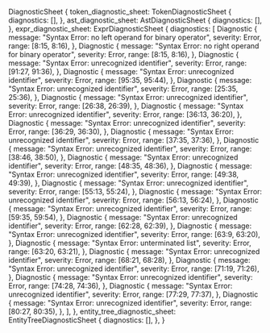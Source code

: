 DiagnosticSheet {
    token_diagnostic_sheet: TokenDiagnosticSheet {
        diagnostics: [],
    },
    ast_diagnostic_sheet: AstDiagnosticSheet {
        diagnostics: [],
    },
    expr_diagnostic_sheet: ExprDiagnosticSheet {
        diagnostics: [
            Diagnostic {
                message: "Syntax Error: no left operand for binary operator",
                severity: Error,
                range: [8:15, 8:16),
            },
            Diagnostic {
                message: "Syntax Error: no right operand for binary operator",
                severity: Error,
                range: [8:15, 8:16),
            },
            Diagnostic {
                message: "Syntax Error: unrecognized identifier",
                severity: Error,
                range: [91:27, 91:36),
            },
            Diagnostic {
                message: "Syntax Error: unrecognized identifier",
                severity: Error,
                range: [95:35, 95:44),
            },
            Diagnostic {
                message: "Syntax Error: unrecognized identifier",
                severity: Error,
                range: [25:35, 25:36),
            },
            Diagnostic {
                message: "Syntax Error: unrecognized identifier",
                severity: Error,
                range: [26:38, 26:39),
            },
            Diagnostic {
                message: "Syntax Error: unrecognized identifier",
                severity: Error,
                range: [36:13, 36:20),
            },
            Diagnostic {
                message: "Syntax Error: unrecognized identifier",
                severity: Error,
                range: [36:29, 36:30),
            },
            Diagnostic {
                message: "Syntax Error: unrecognized identifier",
                severity: Error,
                range: [37:35, 37:36),
            },
            Diagnostic {
                message: "Syntax Error: unrecognized identifier",
                severity: Error,
                range: [38:46, 38:50),
            },
            Diagnostic {
                message: "Syntax Error: unrecognized identifier",
                severity: Error,
                range: [48:35, 48:36),
            },
            Diagnostic {
                message: "Syntax Error: unrecognized identifier",
                severity: Error,
                range: [49:38, 49:39),
            },
            Diagnostic {
                message: "Syntax Error: unrecognized identifier",
                severity: Error,
                range: [55:13, 55:24),
            },
            Diagnostic {
                message: "Syntax Error: unrecognized identifier",
                severity: Error,
                range: [56:13, 56:24),
            },
            Diagnostic {
                message: "Syntax Error: unrecognized identifier",
                severity: Error,
                range: [59:35, 59:54),
            },
            Diagnostic {
                message: "Syntax Error: unrecognized identifier",
                severity: Error,
                range: [62:28, 62:39),
            },
            Diagnostic {
                message: "Syntax Error: unrecognized identifier",
                severity: Error,
                range: [63:9, 63:20),
            },
            Diagnostic {
                message: "Syntax Error: unterminated list",
                severity: Error,
                range: [63:20, 63:21),
            },
            Diagnostic {
                message: "Syntax Error: unrecognized identifier",
                severity: Error,
                range: [68:21, 68:28),
            },
            Diagnostic {
                message: "Syntax Error: unrecognized identifier",
                severity: Error,
                range: [71:19, 71:26),
            },
            Diagnostic {
                message: "Syntax Error: unrecognized identifier",
                severity: Error,
                range: [74:28, 74:36),
            },
            Diagnostic {
                message: "Syntax Error: unrecognized identifier",
                severity: Error,
                range: [77:29, 77:37),
            },
            Diagnostic {
                message: "Syntax Error: unrecognized identifier",
                severity: Error,
                range: [80:27, 80:35),
            },
        ],
    },
    entity_tree_diagnostic_sheet: EntityTreeDiagnosticSheet {
        diagnostics: [],
    },
}